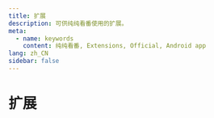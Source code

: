 ```yaml
---
title: 扩展
description: 可供纯纯看番使用的扩展。
meta:
  - name: keywords
    content: 纯纯看番, Extensions, Official, Android app
lang: zh_CN
sidebar: false
---
```

# 扩展

<extensions-wrapper/>
